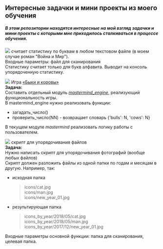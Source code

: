 ## Интересные задачки и мини проекты из моего обучения

##### В этом репозитории находятся интересные _на мой взгляд_ задачки и мини проекты с которыми мне приходилось сталкиваться в процессе обучения.

[![](https://img.shields.io/static/v1?label=char_stat&message=.py&color=blueviolet)](book%20parser/char_stat.py)
считает статистику по буквам в любом текстовом файле (в моем случае роман "Война и Мир").<br/>
Входные параметры: файл для сканирования <br/>
Статистику считает только для букв алфавита. Выводит на консоль упорядоченную статистику.


[![](https://img.shields.io/static/v1?label=mastermind&message=.py&color=blueviolet)](bulls%20and%20cows%20game/mastermind.py)
Игра [«Быки и коровы»](https://goo.gl/Go2mb9) <br/>
__Задача:__<br/>
Составить отдельный модуль [_mastermind_engine_](bulls%20and%20cows%20game/mastermind_engine.py), реализующий функциональность игры.<br/>
В mastermind_engine нужно реализовать функции:<br/>
   - загадать_число()
   - проверить_число(NN) - возвращает словарь {'bulls': N, 'cows': N}
   
В текущем модуле _mastermind_ реализовать логику работы с пользователем.

[![](https://img.shields.io/static/v1?label=sort_file&message=.py&color=blueviolet)](sort%20the%20files/sort_file.py)
скрипт для упорядочивания файлов <br/>
__Задача:__<br/>
 Нужно написать скрипт для упорядочивания фотографий (вообще любых файлов)<br/>
 Скрипт должен разложить файлы из одной папки по годам и месяцам в другую.
 Например, так:
   - исходная папка<br/>
       >icons/cat.jpg<br/>
       icons/man.jpg<br/>
       icons/new_year_01.jpg
   - результирующая папка
       >icons_by_year/2018/05/cat.jpg<br/>
       icons_by_year/2018/05/man.jpg<br/>
       icons_by_year/2017/12/new_year_01.jpg

 Входные параметры основной функции: папка для сканирования, целевая папка.